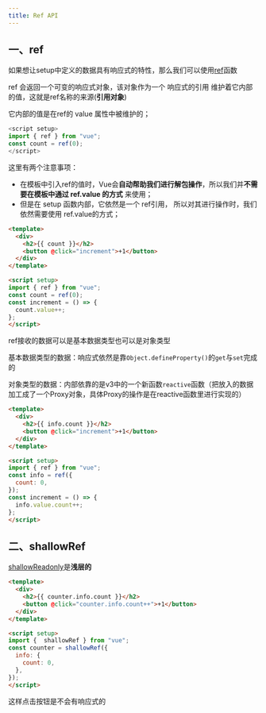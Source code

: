 ```yaml
---
title: Ref API
---
```


## 一、ref

如果想让setup中定义的数据具有响应式的特性，那么我们可以使用[ref](https://v3.cn.vuejs.org/api/refs-api.html#ref)函数

ref 会返回一个可变的响应式对象，该对象作为一个 响应式的引用 维护着它内部的值，这就是ref名称的来源(**引用对象**)

它内部的值是在ref的 value 属性中被维护的；

```js
<script setup>
import { ref } from "vue";
const count = ref(0);
</script>
```

这里有两个注意事项：
- 在模板中引入ref的值时，Vue会**自动帮助我们进行解包操作**，所以我们并**不需要在模板中通过 ref.value 的方式**
来使用；
- 但是在 setup 函数内部，它依然是一个 ref引用， 所以对其进行操作时，我们依然需要使用 ref.value的方式；


```html
<template>
  <div>
    <h2>{{ count }}</h2>
    <button @click="increment">+1</button>
  </div>
</template>

<script setup>
import { ref } from "vue";
const count = ref(0);
const increment = () => {
  count.value++;
};
</script>
```

ref接收的数据可以是基本数据类型也可以是对象类型

基本数据类型的数据：响应式依然是靠`Object.defineProperty()`的`get`与`set`完成的

对象类型的数据：内部依靠的是v3中的一个新函数`reactive`函数（把放入的数据加工成了一个Proxy对象，具体Proxy的操作是在reactive函数里进行实现的）

```html
<template>
  <div>
    <h2>{{ info.count }}</h2>
    <button @click="increment">+1</button>
  </div>
</template>

<script setup>
import { ref } from "vue";
const info = ref({
  count: 0,
});
const increment = () => {
  info.value.count++;
};
</script>
```

## 二、shallowRef

[shallowReadonly](https://v3.cn.vuejs.org/api/refs-api.html#shallowref)是**浅层的**

```html
<template>
  <div>
    <h2>{{ counter.info.count }}</h2>
    <button @click="counter.info.count++">+1</button>
  </div>
</template>

<script setup>
import {  shallowRef } from "vue";
const counter = shallowRef({
  info: {
    count: 0,
  },
});
</script>
```

这样点击按钮是不会有响应式的